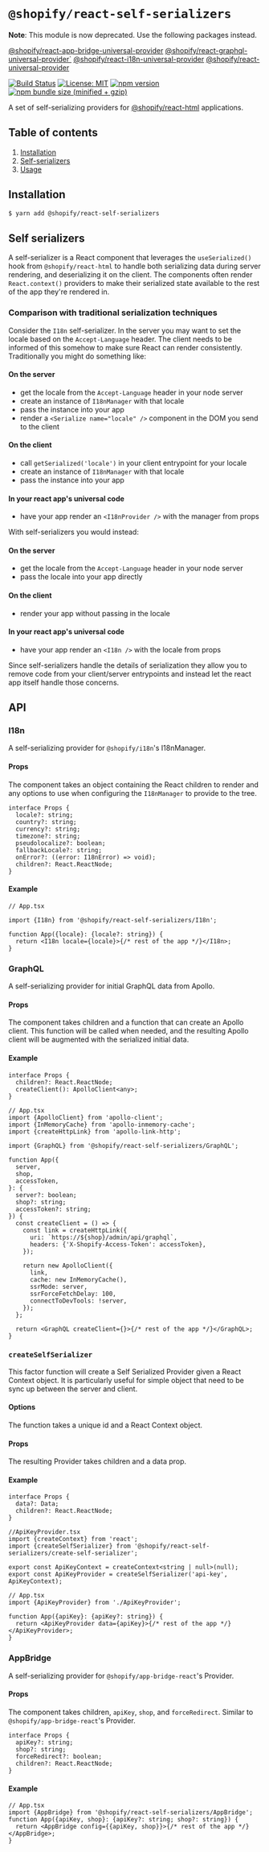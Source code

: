# `@shopify/react-self-serializers`

**Note**: This module is now deprecated. Use the following packages instead.

[@shopify/react-app-bridge-universal-provider](../react-app-bridge-universal-provider)
[@shopify/react-graphql-universal-provider`](../react-graphql-universal-provider)
[@shopify/react-i18n-universal-provider](../react-i18n-universal-provider)
[@shopify/react-universal-provider](../react-universal-provider)

[![Build Status](https://travis-ci.org/Shopify/quilt.svg?branch=master)](https://travis-ci.org/Shopify/quilt)
[![License: MIT](https://img.shields.io/badge/License-MIT-green.svg)](LICENSE.md) [![npm version](https://badge.fury.io/js/%40shopify%2Freact-self-serializers.svg)](https://badge.fury.io/js/%40shopify%2Freact-self-serializers.svg) [![npm bundle size (minified + gzip)](https://img.shields.io/bundlephobia/minzip/@shopify/react-self-serializers.svg)](https://img.shields.io/bundlephobia/minzip/@shopify/react-self-serializers.svg)

A set of self-serializing providers for [@shopify/react-html](../react-html) applications.

## Table of contents

1. [Installation](#installation)
1. [Self-serializers](#self-serializers)
1. [Usage](#usage)

## Installation

```bash
$ yarn add @shopify/react-self-serializers
```

## Self serializers

A self-serializer is a React component that leverages the `useSerialized()` hook from `@shopify/react-html` to handle both serializing data during server rendering, and deserializing it on the client. The components often render `React.context()` providers to make their serialized state available to the rest of the app they're rendered in.

### Comparison with traditional serialization techniques

Consider the `I18n` self-serializer. In the server you may want to set the locale based on the `Accept-Language` header. The client needs to be informed of this somehow to make sure React can render consistently. Traditionally you might do something like:

#### On the server

- get the locale from the `Accept-Language` header in your node server
- create an instance of `I18nManager` with that locale
- pass the instance into your app
- render a `<Serialize name="locale" />` component in the DOM you send to the client

#### On the client

- call `getSerialized('locale')` in your client entrypoint for your locale
- create an instance of `I18nManager` with that locale
- pass the instance into your app

#### In your react app's universal code

- have your app render an `<I18nProvider />` with the manager from props

With self-serializers you would instead:

#### On the server

- get the locale from the `Accept-Language` header in your node server
- pass the locale into your app directly

#### On the client

- render your app without passing in the locale

#### In your react app's universal code

- have your app render an `<I18n />` with the locale from props

Since self-serializers handle the details of serialization they allow you to remove code from your client/server entrypoints and instead let the react app itself handle those concerns.

## API

### I18n

A self-serializing provider for `@shopify/i18n`'s I18nManager.

#### Props

The component takes an object containing the React children to render and any options to use when configuring the `I18nManager` to provide to the tree.

```tsx
interface Props {
  locale?: string;
  country?: string;
  currency?: string;
  timezone?: string;
  pseudolocalize?: boolean;
  fallbackLocale?: string;
  onError?: ((error: I18nError) => void);
  children?: React.ReactNode;
}
```

#### Example

```tsx
// App.tsx

import {I18n} from '@shopify/react-self-serializers/I18n';

function App({locale}: {locale?: string}) {
  return <I18n locale={locale}>{/* rest of the app */}</I18n>;
}
```

### GraphQL

A self-serializing provider for initial GraphQL data from Apollo.

#### Props

The component takes children and a function that can create an Apollo client. This function will be called when needed, and the resulting Apollo client will be augmented with the serialized initial data.

#### Example

```tsx
interface Props {
  children?: React.ReactNode;
  createClient(): ApolloClient<any>;
}
```

```tsx
// App.tsx
import {ApolloClient} from 'apollo-client';
import {InMemoryCache} from 'apollo-inmemory-cache';
import {createHttpLink} from 'apollo-link-http';

import {GraphQL} from '@shopify/react-self-serializers/GraphQL';

function App({
  server,
  shop,
  accessToken,
}: {
  server?: boolean;
  shop?: string;
  accessToken?: string;
}) {
  const createClient = () => {
    const link = createHttpLink({
      uri: `https://${shop}/admin/api/graphql`,
      headers: {'X-Shopify-Access-Token': accessToken},
    });

    return new ApolloClient({
      link,
      cache: new InMemoryCache(),
      ssrMode: server,
      ssrForceFetchDelay: 100,
      connectToDevTools: !server,
    });
  };

  return <GraphQL createClient={}>{/* rest of the app */}</GraphQL>;
}
```

### `createSelfSerializer`

This factor function will create a Self Serialized Provider given a React Context object.
It is particularly useful for simple object that need to be sync up between the server and client.

#### Options

The function takes a unique id and a React Context object.

#### Props

The resulting Provider takes children and a data prop.

#### Example

```tsx
interface Props {
  data?: Data;
  children?: React.ReactNode;
}
```

```tsx
//ApiKeyProvider.tsx
import {createContext} from 'react';
import {createSelfSerializer} from '@shopify/react-self-serializers/create-self-serializer';

export const ApiKeyContext = createContext<string | null>(null);
export const ApiKeyProvider = createSelfSerializer('api-key', ApiKeyContext);
```

```tsx
// App.tsx
import {ApiKeyProvider} from './ApiKeyProvider';

function App({apiKey}: {apiKey?: string}) {
  return <ApiKeyProvider data={apiKey}>{/* rest of the app */}</ApiKeyProvider>;
}
```

### AppBridge

A self-serializing provider for `@shopify/app-bridge-react`'s Provider.

#### Props

The component takes children, `apiKey`, `shop`, and `forceRedirect`. Similar to `@shopify/app-bridge-react`'s Provider.

```tsx
interface Props {
  apiKey?: string;
  shop?: string;
  forceRedirect?: boolean;
  children?: React.ReactNode;
}
```

#### Example

```tsx
// App.tsx
import {AppBridge} from '@shopify/react-self-serializers/AppBridge';
function App({apiKey, shop}: {apiKey?: string; shop?: string}) {
  return <AppBridge config={{apiKey, shop}}>{/* rest of the app */}</AppBridge>;
}
```
